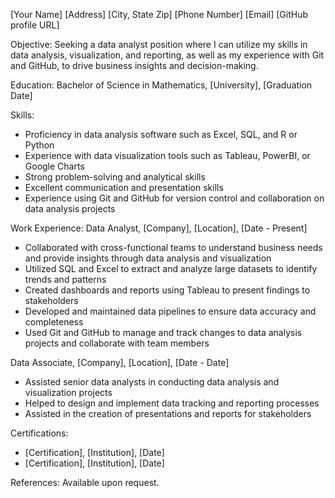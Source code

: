 [Your Name]
[Address]
[City, State Zip]
[Phone Number]
[Email]
[GitHub profile URL]

Objective:
Seeking a data analyst position where I can utilize my skills in data analysis, visualization, and reporting, as well as my experience with Git and GitHub, to drive business insights and decision-making.

Education:
Bachelor of Science in Mathematics, [University], [Graduation Date]

Skills:
- Proficiency in data analysis software such as Excel, SQL, and R or Python
- Experience with data visualization tools such as Tableau, PowerBI, or Google Charts
- Strong problem-solving and analytical skills
- Excellent communication and presentation skills
- Experience using Git and GitHub for version control and collaboration on data analysis projects

Work Experience:
Data Analyst, [Company], [Location], [Date - Present]
- Collaborated with cross-functional teams to understand business needs and provide insights through data analysis and visualization
- Utilized SQL and Excel to extract and analyze large datasets to identify trends and patterns
- Created dashboards and reports using Tableau to present findings to stakeholders
- Developed and maintained data pipelines to ensure data accuracy and completeness
- Used Git and GitHub to manage and track changes to data analysis projects and collaborate with team members

Data Associate, [Company], [Location], [Date - Date]
- Assisted senior data analysts in conducting data analysis and visualization projects
- Helped to design and implement data tracking and reporting processes
- Assisted in the creation of presentations and reports for stakeholders

Certifications:
- [Certification], [Institution], [Date]
- [Certification], [Institution], [Date]

References:
Available upon request.
